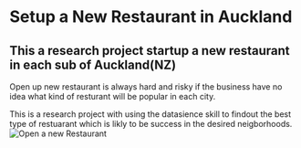 # Setup a New Restaurant in Auckland
## This a research project startup a new restaurant in each sub of Auckland(NZ)
Open up new restaurant is always hard and risky if the business have no idea what kind of resturant will be popular in each city. 

This is a research project with using the datasience skill to findout the best type of restuarant which is likly to be success in the desired neigborhoods.
![Open a new Restaurant](https://photos.google.com/search/_tra_/photo/AF1QipMNpS975oRNAwQXA7MZb4G1FqKvg4WKWD2En05Q)
